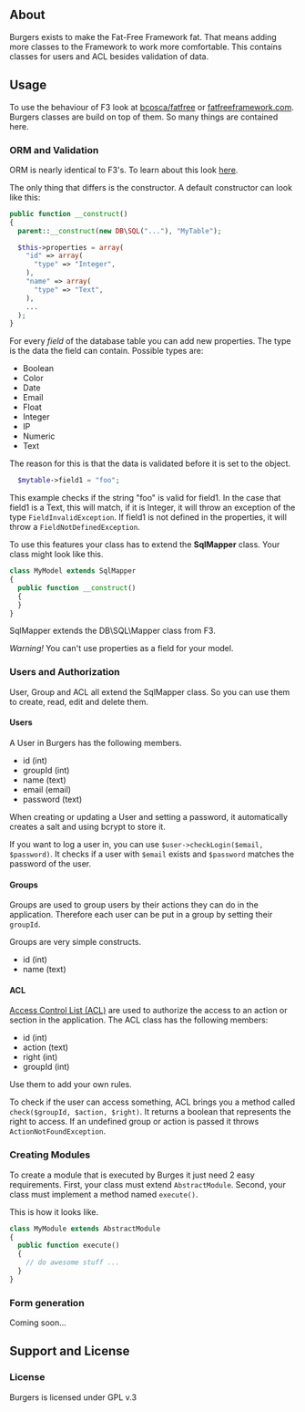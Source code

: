 ## About
Burgers exists to make the Fat-Free Framework fat.
That means adding more classes to the Framework to work more comfortable.
This contains classes for users and ACL besides validation of data.

## Usage
To use the behaviour of F3 look at [bcosca/fatfree](https://github.com/bcosca/fatfree) or [fatfreeframework.com](fatfreeframework.com).
Burgers classes are build on top of them.
So many things are contained here.

### ORM and Validation
ORM is nearly identical to F3's.
To learn about this look [here](https://github.com/bcosca/fatfree#databases).

The only thing that differs is the constructor.
A default constructor can look like this:

```php
public function __construct() 
{
  parent::__construct(new DB\SQL("..."), "MyTable");

  $this->properties = array(
    "id" => array(
      "type" => "Integer",
    ),
    "name" => array(
      "type" => "Text",
    ),
    ...
  );
}
```

For every *field* of the database table you can add new properties.
The type is the data the field can contain.
Possible types are:

* Boolean
* Color
* Date
* Email
* Float
* Integer
* IP
* Numeric
* Text

The reason for this is that the data is validated before it is set to the object.

```php
  $mytable->field1 = "foo";
```

This example checks if the string "foo" is valid for field1.
In the case that field1 is a Text, this will match, if it is Integer, it will throw an exception of the type `FieldInvalidException`.
If field1 is not defined in the properties, it will throw a `FieldNotDefinedException`.

To use this features your class has to extend the **SqlMapper** class.
Your class might look like this.

```php
class MyModel extends SqlMapper
{
  public function __construct()
  {
  }
}
```

SqlMapper extends the DB\SQL\Mapper class from F3.

*Warning!* You can't use properties as a field for your model.

### Users and Authorization
User, Group and ACL all extend the SqlMapper class.
So you can use them to create, read, edit and delete them.

#### Users
A User in Burgers has the following members.

* id (int)
* groupId (int)
* name (text)
* email (email)
* password (text)

When creating or updating a User and setting a password, it automatically creates a salt and using bcrypt to store it.

If you want to log a user in, you can use `$user->checkLogin($email, $password)`.
It checks if a user with `$email` exists and `$password` matches the password of the user.

#### Groups
Groups are used to group users by their actions they can do in the application.
Therefore each user can be put in a group by setting their `groupId`.

Groups are very simple constructs.

* id (int)
* name (text)

#### ACL
[Access Control List (ACL)](https://en.wikipedia.org/wiki/Access_control_list) are used to authorize the access to an action or section in the application.
The ACL class has the following members:

* id (int)
* action (text)
* right (int)
* groupId (int)

Use them to add your own rules.

To check if the user can access something, ACL brings you a method called `check($groupId, $action, $right)`.
It returns a boolean that represents the right to access.
If an undefined group or action is passed it throws `ActionNotFoundException`.

### Creating Modules
To create a module that is executed by Burges it just need 2 easy requirements.
First, your class must extend `AbstractModule`.
Second, your class must implement a method named `execute()`.

This is how it looks like.

```php
class MyModule extends AbstractModule
{
  public function execute()
  {
    // do awesome stuff ...
  }
}
```

### Form generation
Coming soon...

## Support and License

### License
Burgers is licensed under GPL v.3
